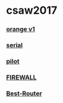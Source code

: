 # csaw2017

### [orange v1](orange-v1/)
### [serial](serial/)
### [pilot](pilot/)
### [FIREWALL](firewall/)
### [Best-Router](Best-Router/)
